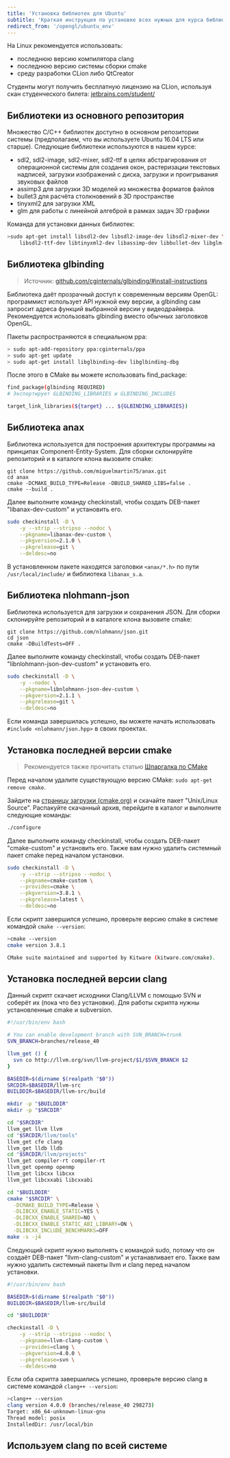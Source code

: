 ```yaml
---
title: 'Установка библиотек для Ubuntu'
subtitle: 'Краткая инструкция по установке всех нужных для курса библиотек в Ubuntu'
redirect_from: '/opengl/ubuntu_env'
---
```


На Linux рекомендуется использовать:

- последнюю версию компилятора clang
- последнюю версию системы сборки cmake
- среду разработки CLion либо QtCreator

Студенты могут получить бесплатную лицензию на CLion, используя скан студенческого билета: [jetbrains.com/student/](https://www.jetbrains.com/student/)

## Библиотеки из основного репозитория

Множество C/C++ библиотек доступно в основном репозитории системы (предполагаем, что вы используете Ubuntu 16.04 LTS или старше). Следующие библиотеки используются в нашем курсе:

- sdl2, sdl2-image, sdl2-mixer, sdl2-ttf в целях абстрагирования от операционной системы для создания окон, растеризации текстовых надписей, загрузки изображений с диска, загрузки и проигрывания звуковых файлов
- assimp3 для загрузки 3D моделей из множества форматов файлов
- bullet3 для расчёта столкновений в 3D пространстве
- tinyxml2 для загрузки XML
- glm для работы с линейной алгеброй в рамках задач 3D графики

Команда для установки данных библиотек:

```bash
>sudo apt-get install libsdl2-dev libsdl2-image-dev libsdl2-mixer-dev \
    libsdl2-ttf-dev libtinyxml2-dev libassimp-dev libbullet-dev libglm-dev
```

## Библиотека glbinding

> Источник: [github.com/cginternals/glbinding/#install-instructions](https://github.com/cginternals/glbinding/#install-instructions)

Библиотека даёт прозрачный доступ к современным версиям OpenGL: программист использует API нужной ему версии, а glbinding сам запросит адреса функций выбранной версии у видеодрайвера. Рекомендуется использовать glbinding вместо обычных заголовков OpenGL.

Пакеты распространяются в специальном ppa:

```bash
> sudo apt-add-repository ppa:cginternals/ppa
> sudo apt-get update
> sudo apt-get install libglbinding-dev libglbinding-dbg
```

После этого в CMake вы можете использовать find_package:

```bash
find_package(glbinding REQUIRED)
# Экспортирует GLBINDING_LIBRARIES и GLBINDING_INCLUDES

target_link_libraries(${target} ... ${GLBINDING_LIBRARIES})
```

## Библиотека anax

Библиотека используется для построения архитектуры программы на принципах Component-Entity-System. Для сборки склонируйте репозиторий и в каталоге клона вызовите cmake:

```
git clone https://github.com/miguelmartin75/anax.git
cd anax
cmake -DCMAKE_BUILD_TYPE=Release -DBUILD_SHARED_LIBS=false .
cmake --build .
```

Далее выполните команду checkinstall, чтобы создать DEB-пакет "libanax-dev-custom" и установить его.

```bash
sudo checkinstall -D \
    -y --strip --stripso --nodoc \
    --pkgname=libanax-dev-custom \
    --pkgversion=2.1.0 \
    --pkgrelease=git \
    --deldesc=no
```

В установленном пакете находятся заголовки `<anax/*.h>` по пути `/usr/local/include/` и библиотека `libanax_s.a`.

## Библиотека nlohmann-json

Библиотека используется для загрузки и сохранения JSON. Для сборки склонируйте репозиторий и в каталоге клона вызовите cmake:

```
git clone https://github.com/nlohmann/json.git
cd json
cmake -DBuildTests=OFF .
```

Далее выполните команду checkinstall, чтобы создать DEB-пакет "libnlohmann-json-dev-custom" и установить его.

```bash
sudo checkinstall -D \
    -y --nodoc \
    --pkgname=libnlohmann-json-dev-custom \
    --pkgversion=2.1.1 \
    --pkgrelease=git \
    --deldesc=no
```

Если команда завершилась успешно, вы можете начать использовать `#include <nlohmann/json.hpp>` в своих проектах.

## Установка последней версии cmake

> Рекомендуется также прочитать статью [Шпаргалка по CMake](/opengl/cmake_cheatsheet)

Перед началом удалите существующую версию CMake: `sudo apt-get remove cmake`.

Зайдите на [страницу загрузки (cmake.org)](https://cmake.org/download/) и скачайте пакет "Unix/Linux Source". Распакуйте скачанный архив, перейдите в каталог и выполните следующие команды:

```bash
./configure
```

Далее выполните команду checkinstall, чтобы создать DEB-пакет "cmake-custom" и установить его. Также вам нужно удалить системный пакет cmake перед началом установки.

```bash
sudo checkinstall -D \
    -y --strip --stripso --nodoc \
    --pkgname=cmake-custom \
    --provides=cmake \
    --pkgversion=3.8.1 \
    --pkgrelease=latest \
    --deldesc=no
```

Если скрипт завершился успешно, проверьте версию cmake в системе командой `cmake --version`:

```bash
>cmake --version
cmake version 3.8.1

CMake suite maintained and supported by Kitware (kitware.com/cmake).
```

## Установка последней версии clang

Данный скрипт скачает исходники Clang/LLVM с помощью SVN и соберёт их (пока что без установки). Для работы скрипта нужны установленные cmake и subversion.

```bash
#!/usr/bin/env bash

# You can enable development branch with SVN_BRANCH=trunk
SVN_BRANCH=branches/release_40

llvm_get () {
  svn co http://llvm.org/svn/llvm-project/$1/$SVN_BRANCH $2
}

BASEDIR=$(dirname $(realpath "$0"))
SRCDIR=$BASEDIR/llvm-src
BUILDDIR=$BASEDIR/llvm-src/build

mkdir -p "$BUILDDIR"
mkdir -p "$SRCDIR"

cd "$SRCDIR"
llvm_get llvm llvm
cd "$SRCDIR/llvm/tools"
llvm_get cfe clang
llvm_get lldb lldb
cd "$SRCDIR/llvm/projects"
llvm_get compiler-rt compiler-rt
llvm_get openmp openmp
llvm_get libcxx libcxx
llvm_get libcxxabi libcxxabi

cd "$BUILDDIR"
cmake "$SRCDIR" \
  -DCMAKE_BUILD_TYPE=Release \
  -DLIBCXX_ENABLE_STATIC=YES \
  -DLIBCXX_ENABLE_SHARED=NO \
  -DLIBCXX_ENABLE_STATIC_ABI_LIBRARY=ON \
  -DLIBCXX_INCLUDE_BENCHMARKS=OFF
make -s -j4
```

Следующий скрипт нужно выполнять с командой sudo, потому что он создаёт DEB-пакет "llvm-clang-custom" и устанавливает его. Также вам нужно удалить системный пакеты llvm и clang перед началом установки.

```bash
#!/usr/bin/env bash

BASEDIR=$(dirname $(realpath "$0"))
BUILDDIR=$BASEDIR/llvm-src/build

cd "$BUILDDIR"

checkinstall -D \
    -y --strip --stripso --nodoc \
    --pkgname=llvm-clang-custom \
    --provides=clang \
    --pkgversion=4.0.0 \
    --pkgrelease=svn \
    --deldesc=no
```

Если оба скрипта завершились успешно, проверьте версию clang в системе командой `clang++ --version`:

```bash
>clang++ --version
clang version 4.0.0 (branches/release_40 298273)
Target: x86_64-unknown-linux-gnu
Thread model: posix
InstalledDir: /usr/local/bin
```

## Используем clang по всей системе
